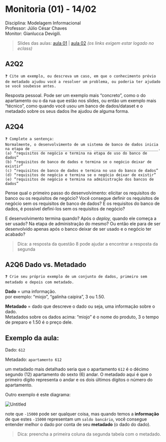 # Monitoria (01) - 14/02
Disciplina: Modelagem Informacional<br>
Professor: Júlio César Chaves<br>
Monitor: Gianlucca Devigili.

> Slides das aulas: [aula 01](https://ss.cursos.fgv.br/d2l/le/content/121047/viewContent/1506500/View) | [aula 02](https://ss.cursos.fgv.br/d2l/le/content/121047/viewContent/1511634/View) _(os links exigem estar logado no eclass)_

## A2Q2

```
❓ Cite um exemplo, ou descreva um caso, em que o conhecimento prévio de metadado ajudou você a resolver um problema, ou poderia ter ajudado se você soubesse antes.
```

Resposta pessoal. Pode ser um exemplo mais “concreto”, como o do apartamento ou o da rua que estão nos slides, ou então um exemplo mais “técnico”, como quando você usou um banco de dados/dataset e o metadado sobre os seus dados lhe ajudou de alguma forma.

## A2Q4

```
❓ Complete a sentença:
Normalmente, o desenvolvimento de um sistema de banco de dados inicia na etapa de ___________________________ _____________________________.
(a) “requisitos de negócio e termina na etapa de uso do banco de dados”
(b) “requisitos de banco de dados e termina se o negócio deixar de existir”
(c) “requisitos de banco de dados e termina no uso do banco de dados”
(d) “requisitos de negócio e termina se o negócio deixar de existir”
(e) “requisitos de negócio e termina na administração dos bancos de dados”
````

Pense qual o primeiro passo do desenvolvimento: elicitar os requisitos do banco ou os requisitos de negócio? Você consegue definir os requisitos de negócio sem os requisitos de banco de dados? E os requisitos do banco de dados, é possível definí-los sem os requisitos de negócio?

E desenvolvimento termina quando? Após o *deploy,* quando ele começa a ser usado? Na etapa de administração do mesmo? Ou então ele para de ser desenvolvido apenas após o banco deixar de ser usado e o negócio ter acabado?

> Dica: a resposta da questão 8 pode ajudar a encontrar a resposta da segunda

## A2Q6 Dado vs. Metadado

```
❓ Crie seu próprio exemplo de um conjunto de dados, primeiro sem metadado e depois com metadado.
```


**Dado** = uma informação.<br>
por exemplo: “miojo”, “galinha caipira”, 3 ou 1.50.

**Metadado** = dado que descreve o dado ou seja, uma informação sobre o dado. <br>
Metadados sobre os dados acima: “miojo” é o nome do produto, 3 o tempo de preparo e 1.50 é o preço dele. 

## Exemplo da aula:

Dado: `612`

Metadado: `apartamento 612`

um metadado mais detalhado seria que o apartamento `612` é o décimo segundo (12) apartamento do sexto (6) andar. O metadado aqui é que o primeiro dígito representa o andar e os dois últimos dígitos o número do apartamento.

Outro exemplo é este diagrama:

![Untitled](img/0214-img1.png)

note que `-15000` pode ser qualquer coisa,  mas quando temos a **informação** de que estes `-15000` representam um `saldo bancário`, você consegue entender melhor o dado por conta de seu **metadado** (o dado do dado).

> Dica: preencha a primeira coluna da segunda tabela com o metadado.
